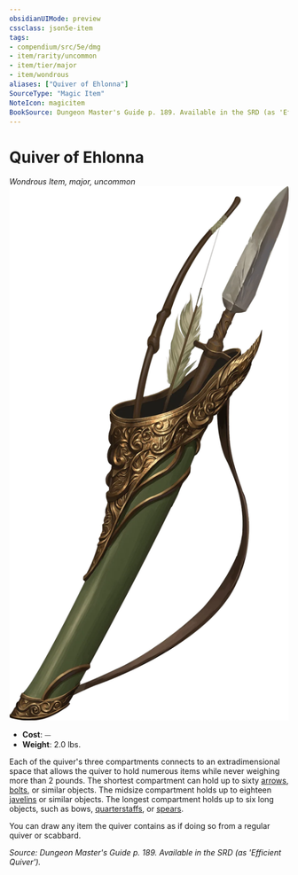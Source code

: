 ```yaml
---
obsidianUIMode: preview
cssclass: json5e-item
tags:
- compendium/src/5e/dmg
- item/rarity/uncommon
- item/tier/major
- item/wondrous
aliases: ["Quiver of Ehlonna"]
SourceType: "Magic Item"
NoteIcon: magicitem
BookSource: Dungeon Master's Guide p. 189. Available in the SRD (as 'Efficient Quiver').
---
```

# Quiver of Ehlonna
*Wondrous Item, major, uncommon*  
![](https://raw.githubusercontent.com/5etools-mirror-2/5etools-img/main/items/DMG/Quiver%20of%20Ehlonna.webp#right)  

- **Cost**: ⏤
- **Weight**: 2.0 lbs.

Each of the quiver's three compartments connects to an extradimensional space that allows the quiver to hold numerous items while never weighing more than 2 pounds. The shortest compartment can hold up to sixty [arrows](/3-Mechanics/CLI/items/arrow.md), [bolts](/3-Mechanics/CLI/items/crossbow-bolt.md), or similar objects. The midsize compartment holds up to eighteen [javelins](/3-Mechanics/CLI/items/javelin.md) or similar objects. The longest compartment holds up to six long objects, such as bows, [quarterstaffs](/3-Mechanics/CLI/items/quarterstaff.md), or [spears](/3-Mechanics/CLI/items/spear.md).

You can draw any item the quiver contains as if doing so from a regular quiver or scabbard.

*Source: Dungeon Master's Guide p. 189. Available in the SRD (as 'Efficient Quiver').*